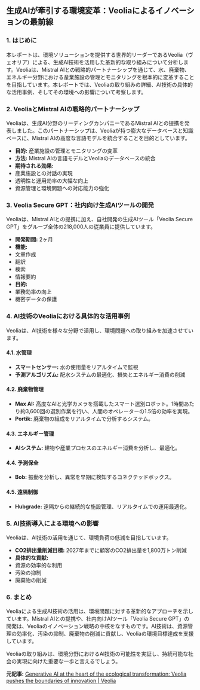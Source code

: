 ## 生成AIが牽引する環境変革：Veoliaによるイノベーションの最前線

### 1. はじめに

本レポートは、環境ソリューションを提供する世界的リーダーであるVeolia（ヴェオリア）による、生成AI技術を活用した革新的な取り組みについて分析します。Veoliaは、Mistral AIとの戦略的パートナーシップを通じて、水、廃棄物、エネルギー分野における産業施設の管理とモニタリングを根本的に変革することを目指しています。本レポートでは、Veoliaの取り組みの詳細、AI技術の具体的な活用事例、そしてその環境への影響について考察します。

### 2. VeoliaとMistral AIの戦略的パートナーシップ

Veoliaは、生成AI分野のリーディングカンパニーであるMistral AIとの提携を発表しました。このパートナーシップは、Veoliaが持つ膨大なデータベースと知識ベースに、Mistral AIの高度な言語モデルを統合することを目的としています。

* **目的:** 産業施設の管理とモニタリングの変革
* **方法:** Mistral AIの言語モデルとVeoliaのデータベースの統合
* **期待される効果:**
 * 産業施設との対話の実現
 * 透明性と運用効率の大幅な向上
 * 資源管理と環境問題への対応能力の強化

### 3. Veolia Secure GPT：社内向け生成AIツールの開発

Veoliaは、Mistral AIとの提携に加え、自社開発の生成AIツール「Veolia Secure GPT」をグループ全体の218,000人の従業員に提供しています。

* **開発期間:** 2ヶ月
* **機能:**
 * 文章作成
 * 翻訳
 * 検索
 * 情報要約
* **目的:**
 * 業務効率の向上
 * 機密データの保護

### 4. AI技術のVeoliaにおける具体的な活用事例

Veoliaは、AI技術を様々な分野で活用し、環境問題への取り組みを加速させています。

#### 4.1. 水管理

* **スマートセンサー:** 水の使用量をリアルタイムで監視
* **予測アルゴリズム:** 配水システムの最適化、損失とエネルギー消費の削減

#### 4.2. 廃棄物管理

* **Max AI:** 高度なAIと光学カメラを搭載したスマート選別ロボット。1時間あたり約3,600回の選別作業を行い、人間のオペレーターの1.5倍の効率を実現。
* **Portik:** 廃棄物の組成をリアルタイムで分析するシステム。

#### 4.3. エネルギー管理

* **AIシステム:** 建物や産業プロセスのエネルギー消費を分析し、最適化。

#### 4.4. 予測保全

* **Bob:** 振動を分析し、異常を早期に検知するコネクテッドボックス。

#### 4.5. 遠隔制御

* **Hubgrade:** 遠隔からの継続的な施設管理、リアルタイムでの運用最適化。

### 5. AI技術導入による環境への影響

Veoliaは、AI技術の活用を通じて、環境負荷の低減を目指しています。

* **CO2排出量削減目標:** 2027年までに顧客のCO2排出量を1,800万トン削減
* **具体的な貢献:**
 * 資源の効率的な利用
 * 汚染の抑制
 * 廃棄物の削減

### 6. まとめ

Veoliaによる生成AI技術の活用は、環境問題に対する革新的なアプローチを示しています。Mistral AIとの提携や、社内向けAIツール「Veolia Secure GPT」の開発は、Veoliaのイノベーション戦略の中核をなすものです。AI技術は、資源管理の効率化、汚染の抑制、廃棄物の削減に貢献し、Veoliaの環境目標達成を支援しています。

Veoliaの取り組みは、環境分野におけるAI技術の可能性を実証し、持続可能な社会の実現に向けた重要な一歩と言えるでしょう。



**元記事:** [Generative AI at the heart of the ecological transformation: Veolia pushes the boundaries of innovation | Veolia](https://www.veolia.com/en/our-media/news/generative-ai-heart-ecological-transformation-veolia-pushes-boundaries-innovation)